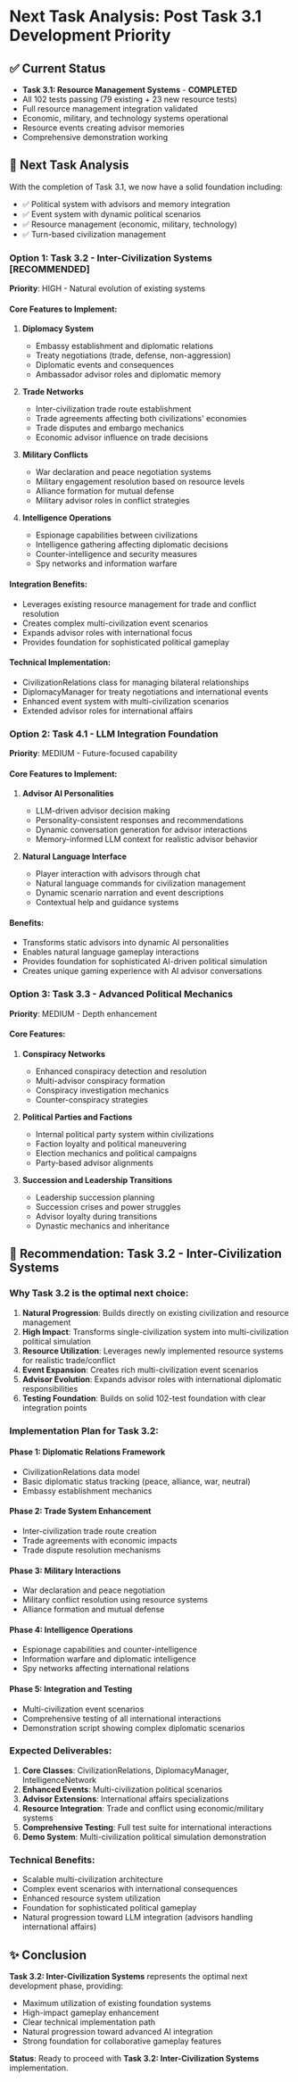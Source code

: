 # Next Task Analysis: Post Task 3.1 Development Priority

## ✅ Current Status
- **Task 3.1: Resource Management Systems** - **COMPLETED**
- All 102 tests passing (79 existing + 23 new resource tests)
- Full resource management integration validated
- Economic, military, and technology systems operational
- Resource events creating advisor memories
- Comprehensive demonstration working

## 🎯 **Next Task Analysis**

With the completion of Task 3.1, we now have a solid foundation including:
- ✅ Political system with advisors and memory integration
- ✅ Event system with dynamic political scenarios
- ✅ Resource management (economic, military, technology)
- ✅ Turn-based civilization management

### **Option 1: Task 3.2 - Inter-Civilization Systems** [RECOMMENDED]
**Priority**: HIGH - Natural evolution of existing systems

#### Core Features to Implement:
1. **Diplomacy System**
   - Embassy establishment and diplomatic relations
   - Treaty negotiations (trade, defense, non-aggression)
   - Diplomatic events and consequences
   - Ambassador advisor roles and diplomatic memory

2. **Trade Networks**
   - Inter-civilization trade route establishment
   - Trade agreements affecting both civilizations' economies
   - Trade disputes and embargo mechanics
   - Economic advisor influence on trade decisions

3. **Military Conflicts**
   - War declaration and peace negotiation systems
   - Military engagement resolution based on resource levels
   - Alliance formation for mutual defense
   - Military advisor roles in conflict strategies

4. **Intelligence Operations**
   - Espionage capabilities between civilizations
   - Intelligence gathering affecting diplomatic decisions
   - Counter-intelligence and security measures
   - Spy networks and information warfare

#### Integration Benefits:
- Leverages existing resource management for trade and conflict resolution
- Creates complex multi-civilization event scenarios
- Expands advisor roles with international focus
- Provides foundation for sophisticated political gameplay

#### Technical Implementation:
- CivilizationRelations class for managing bilateral relationships
- DiplomacyManager for treaty negotiations and international events
- Enhanced event system with multi-civilization scenarios
- Extended advisor roles for international affairs

### **Option 2: Task 4.1 - LLM Integration Foundation** 
**Priority**: MEDIUM - Future-focused capability

#### Core Features to Implement:
1. **Advisor AI Personalities**
   - LLM-driven advisor decision making
   - Personality-consistent responses and recommendations
   - Dynamic conversation generation for advisor interactions
   - Memory-informed LLM context for realistic advisor behavior

2. **Natural Language Interface**
   - Player interaction with advisors through chat
   - Natural language commands for civilization management
   - Dynamic scenario narration and event descriptions
   - Contextual help and guidance systems

#### Benefits:
- Transforms static advisors into dynamic AI personalities
- Enables natural language gameplay interactions
- Provides foundation for sophisticated AI-driven political simulation
- Creates unique gaming experience with AI advisor conversations

### **Option 3: Task 3.3 - Advanced Political Mechanics**
**Priority**: MEDIUM - Depth enhancement

#### Core Features:
1. **Conspiracy Networks**
   - Enhanced conspiracy detection and resolution
   - Multi-advisor conspiracy formation
   - Conspiracy investigation mechanics
   - Counter-conspiracy strategies

2. **Political Parties and Factions**
   - Internal political party system within civilizations
   - Faction loyalty and political maneuvering
   - Election mechanics and political campaigns
   - Party-based advisor alignments

3. **Succession and Leadership Transitions**
   - Leadership succession planning
   - Succession crises and power struggles
   - Advisor loyalty during transitions
   - Dynastic mechanics and inheritance

## 🎯 **Recommendation: Task 3.2 - Inter-Civilization Systems**

### Why Task 3.2 is the optimal next choice:

1. **Natural Progression**: Builds directly on existing civilization and resource management
2. **High Impact**: Transforms single-civilization system into multi-civilization political simulation
3. **Resource Utilization**: Leverages newly implemented resource systems for realistic trade/conflict
4. **Event Expansion**: Creates rich multi-civilization event scenarios
5. **Advisor Evolution**: Expands advisor roles with international diplomatic responsibilities
6. **Testing Foundation**: Builds on solid 102-test foundation with clear integration points

### Implementation Plan for Task 3.2:

#### Phase 1: Diplomatic Relations Framework
- CivilizationRelations data model
- Basic diplomatic status tracking (peace, alliance, war, neutral)
- Embassy establishment mechanics

#### Phase 2: Trade System Enhancement
- Inter-civilization trade route creation
- Trade agreements with economic impacts
- Trade dispute resolution mechanisms

#### Phase 3: Military Interactions
- War declaration and peace negotiation
- Military conflict resolution using resource systems
- Alliance formation and mutual defense

#### Phase 4: Intelligence Operations
- Espionage capabilities and counter-intelligence
- Information warfare and diplomatic intelligence
- Spy networks affecting international relations

#### Phase 5: Integration and Testing
- Multi-civilization event scenarios
- Comprehensive testing of all international interactions
- Demonstration script showing complex diplomatic scenarios

### Expected Deliverables:
1. **Core Classes**: CivilizationRelations, DiplomacyManager, IntelligenceNetwork
2. **Enhanced Events**: Multi-civilization political scenarios
3. **Advisor Extensions**: International affairs specializations
4. **Resource Integration**: Trade and conflict using economic/military systems
5. **Comprehensive Testing**: Full test suite for international interactions
6. **Demo System**: Multi-civilization political simulation demonstration

### Technical Benefits:
- Scalable multi-civilization architecture
- Complex event scenarios with international consequences
- Enhanced resource system utilization
- Foundation for sophisticated political gameplay
- Natural progression toward LLM integration (advisors handling international affairs)

## ✨ **Conclusion**

**Task 3.2: Inter-Civilization Systems** represents the optimal next development phase, providing:
- Maximum utilization of existing foundation systems
- High-impact gameplay enhancement
- Clear technical implementation path
- Natural progression toward advanced AI integration
- Strong foundation for collaborative gameplay features

**Status**: Ready to proceed with **Task 3.2: Inter-Civilization Systems** implementation.
